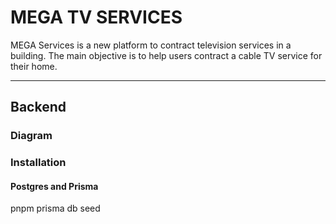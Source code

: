 # MEGA TV SERVICES

MEGA Services is a new platform to contract television services in a building. The main objective is to help users contract a cable TV service for their home.

---

## Backend

### Diagram

### Installation

#### Postgres and Prisma

pnpm prisma db seed
